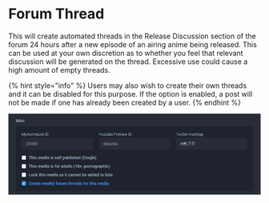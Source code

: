 # Forum Thread

This will create automated threads in the Release Discussion section of the forum 24 hours after a new episode of an airing anime being released. This can be used at your own discretion as to whether you feel that relevant discussion will be generated on the thread. Excessive use could cause a high amount of empty threads.

{% hint style="info" %}
Users may also wish to create their own threads and it can be disabled for this purpose. If the option is enabled, a post will not be made if one has already been created by a user.
{% endhint %}

![The misc section for the &apos;Ao Buta&apos; anime](../../../.gitbook/assets/misc_panel-1.png)

